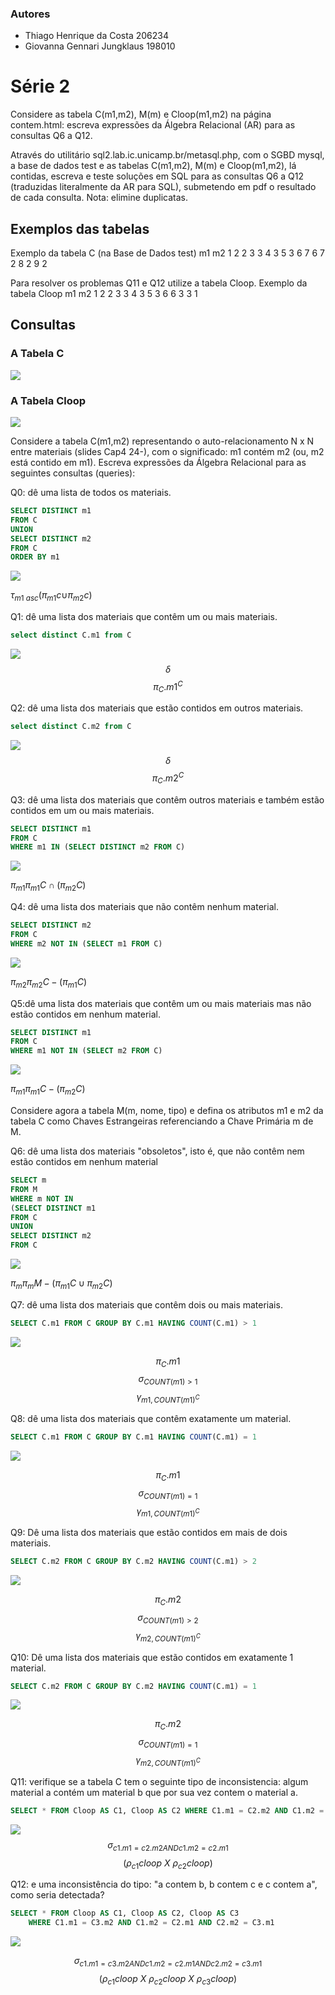 ### Autores
* Thiago Henrique da Costa   206234 
* Giovanna Gennari Jungklaus 198010 


# Série 2

Considere as tabela C(m1,m2), M(m) e Cloop(m1,m2) na página contem.html: escreva expressões da Álgebra Relacional (AR) para as consultas Q6 a Q12.

Através do utilitário sql2.lab.ic.unicamp.br/metasql.php, com o SGBD mysql, a base de dados test e as tabelas C(m1,m2), M(m) e Cloop(m1,m2), lá contidas, escreva e teste soluções em SQL para as consultas Q6 a Q12 (traduzidas literalmente da AR para SQL), submetendo em pdf o resultado de cada consulta. Nota: elimine duplicatas.

## Exemplos das tabelas

Exemplo da tabela C (na Base de Dados test)
m1  m2
1   2
2   3
3   4
3   5
3   6
7   6
7   2
8   2
9   2

Para resolver os problemas Q11 e Q12 utilize a tabela Cloop.
Exemplo da tabela Cloop
m1  m2
1   2
2   3
3   4
3   5
3   6
6   3
3   1

## Consultas

### A Tabela C 

![](image/C.png)

### A Tabela Cloop 

![](image/Cloop.png)

Considere a tabela C(m1,m2) representando o auto-relacionamento N x N
entre materiais (slides Cap4 24-), com o significado:
m1 contém m2 (ou, m2 está contido em m1).
Escreva expressões da Álgebra Relacional para as seguintes consultas (queries):

Q0: dê uma lista de todos os materiais.

```sql
SELECT DISTINCT m1
FROM C
UNION
SELECT DISTINCT m2
FROM C
ORDER BY m1
```
![](image/q0.png)

$\tau_{m1 \ asc}(\pi_{m1} c\cup_{}^{}\pi_{m2}c)$

Q1: dê uma lista dos materiais que contêm um ou mais materiais.
```sql
select distinct C.m1 from C 
```
![](image/q1.png)
$$\delta$$
$$\pi _C.m1^C$$


Q2: dê uma lista dos materiais que estão contidos em outros materiais.
```sql
select distinct C.m2 from C
```
![](image/q2.png)
$$\delta$$
$$\pi _C.m2^C$$


Q3: dê uma lista dos materiais que contêm outros materiais e também estão contidos em um ou mais materiais.
```sql
SELECT DISTINCT m1
FROM C
WHERE m1 IN (SELECT DISTINCT m2 FROM C)
```
![](image/q3.png)

$\pi_{m1}\pi_{m1}C\cap (\pi_{m2}C)$


Q4: dê uma lista dos materiais que não contêm nenhum material.
```sql 
SELECT DISTINCT m2
FROM C
WHERE m2 NOT IN (SELECT m1 FROM C)
```
![](image/q4.png)

$\pi_{m2}\pi_{m2}C - (\pi_{m1}C)$


Q5:dê uma lista dos materiais que contêm um ou mais materiais mas não estão contidos em nenhum material.
```sql
SELECT DISTINCT m1
FROM C
WHERE m1 NOT IN (SELECT m2 FROM C)
```
![](image/q5.png)

$\pi_{m1}\pi_{m1}C - (\pi_{m2}C)$



Considere agora a tabela M(m, nome, tipo) e defina  os atributos m1 e m2 da tabela C como Chaves Estrangeiras referenciando a Chave Primária m de M.


Q6: dê uma lista dos materiais "obsoletos", isto é, que não contêm nem estão contidos em nenhum material
```sql
SELECT m
FROM M
WHERE m NOT IN 
(SELECT DISTINCT m1
FROM C
UNION
SELECT DISTINCT m2
FROM C
```
![](image/q6.png)

$\pi_{m}\pi_{m}M - (\pi_{m1}C\cup\pi_{m2}C)$


Q7: dê uma lista dos materiais que contêm dois ou mais materiais.
```sql 
SELECT C.m1 FROM C GROUP BY C.m1 HAVING COUNT(C.m1) > 1
```
![](image/q7.png)

$$\pi _C.m1$$
$$\sigma_{COUNT(m1) > 1}$$
$$\gamma_{m1, COUNT(m1)^C}$$

Q8: dê uma lista dos materiais que contêm exatamente um material.
```sql
SELECT C.m1 FROM C GROUP BY C.m1 HAVING COUNT(C.m1) = 1
```
![](image/q8.png)

$$\pi _C.m1$$
$$\sigma_{COUNT(m1) = 1}$$
$$\gamma_{m1, COUNT(m1)^C}$$

Q9: Dê uma lista dos materiais que estão contidos em mais de dois materiais.
```sql 
SELECT C.m2 FROM C GROUP BY C.m2 HAVING COUNT(C.m1) > 2
```
![](image/q9.png)

$$\pi _C.m2$$
$$\sigma_{COUNT(m1) > 2}$$
$$\gamma_{m2, COUNT(m1)^C}$$

Q10: Dê uma lista dos materiais que estão contidos em exatamente 1 material.
```sql
SELECT C.m2 FROM C GROUP BY C.m2 HAVING COUNT(C.m1) = 1
```
![](image/q10.png)

$$\pi _C.m2$$
$$\sigma_{COUNT(m1) = 1}$$
$$\gamma_{m2, COUNT(m1)^C}$$

Q11: verifique se a tabela C tem o seguinte tipo de inconsistencia: algum material a contém um material b que por sua vez contem o material a.
```sql
SELECT * FROM Cloop AS C1, Cloop AS C2 WHERE C1.m1 = C2.m2 AND C1.m2 = C2.m1
```
![](image/q11.png)
$$\sigma_{c1.m1 = c2.m2 AND c1.m2 = c2.m1}$$
$$(\rho_{c1}cloop \  X  \ \rho_{c2}cloop)$$


Q12: e uma inconsistência do tipo: "a contem b, b contem c e c contem a", como seria detectada?
```sql
SELECT * FROM Cloop AS C1, Cloop AS C2, Cloop AS C3
    WHERE C1.m1 = C3.m2 AND C1.m2 = C2.m1 AND C2.m2 = C3.m1
```
![](image/q12.png)

$$\sigma_{c1.m1 = c3.m2 AND c1.m2 = c2.m1 AND c2.m2 = c3.m1}$$
$$(\rho_{c1}cloop \  X  \ \rho_{c2}cloop \  X  \ \rho_{c3}cloop)$$
